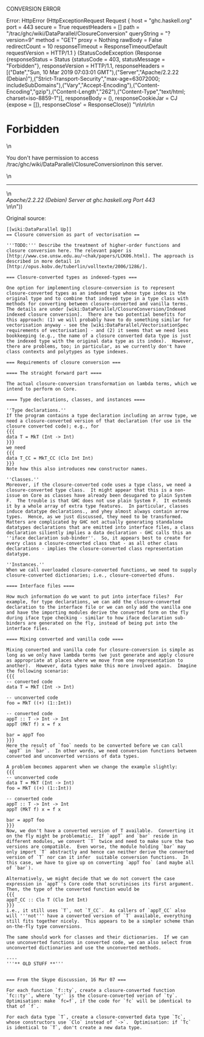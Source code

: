 CONVERSION ERROR

Error: HttpError (HttpExceptionRequest Request {
  host                 = "ghc.haskell.org"
  port                 = 443
  secure               = True
  requestHeaders       = []
  path                 = "/trac/ghc/wiki/DataParallel/ClosureConversion"
  queryString          = "?version=9"
  method               = "GET"
  proxy                = Nothing
  rawBody              = False
  redirectCount        = 10
  responseTimeout      = ResponseTimeoutDefault
  requestVersion       = HTTP/1.1
}
 (StatusCodeException (Response {responseStatus = Status {statusCode = 403, statusMessage = "Forbidden"}, responseVersion = HTTP/1.1, responseHeaders = [("Date","Sun, 10 Mar 2019 07:03:01 GMT"),("Server","Apache/2.2.22 (Debian)"),("Strict-Transport-Security","max-age=63072000; includeSubDomains"),("Vary","Accept-Encoding"),("Content-Encoding","gzip"),("Content-Length","262"),("Content-Type","text/html; charset=iso-8859-1")], responseBody = (), responseCookieJar = CJ {expose = []}, responseClose' = ResponseClose}) "<!DOCTYPE HTML PUBLIC \"-//IETF//DTD HTML 2.0//EN\">\n<html><head>\n<title>403 Forbidden</title>\n</head><body>\n<h1>Forbidden</h1>\n<p>You don't have permission to access /trac/ghc/wiki/DataParallel/ClosureConversion\non this server.</p>\n<hr>\n<address>Apache/2.2.22 (Debian) Server at ghc.haskell.org Port 443</address>\n</body></html>\n"))

Original source:

```trac
[[wiki:DataParallel Up]]
== Closure conversion as part of vectorisation ==

'''TODO:''' Describe the treatment of higher-order functions and closure conversion here. The relevant paper is [http://www.cse.unsw.edu.au/~chak/papers/LCK06.html]. The approach is described in more detail in [http://opus.kobv.de/tuberlin/volltexte/2006/1286/].

=== Closure-converted types as indexed-types ===

One option for implementing closure-conversion is to represent closure-converted types as an indexed type whose type index is the original type and to combine that indexed type in a type class with methods for converting between closure-converted and vanilla terms.  The details are under [wiki:DataParallel/ClosureConversion/Indexed indexed closure conversion].  There are two potential benefits for this approach: (1) we will probably have to do something similar for vectorisation anyway - see the [wiki:DataParallel/VectorisationSpec requirements of vectorisation] - and (2) it seems that we need less bookkeeping (e.g., the name of a closure converted data type is just the indexed type with the original data type as its index).  However, there are problems, too; in particular, as we currently don't have class contexts and polytypes as type indexes.

=== Requirements of closure conversion ===

==== The straight forward part ====

The actual closure-conversion transformation on lambda terms, which we intend to perform on Core.

==== Type declarations, classes, and instances ====

''Type declarations.''
If the program contains a type declaration including an arrow type, we need a closure-converted version of that declaration (for use in the closure converted code); e.g., for
{{{
data T = MkT (Int -> Int)
}}}
we need
{{{
data T_CC = MkT_CC (Clo Int Int)
}}}
Note how this also introduces new constructor names.

''Classes.''
Moreover, if the closure-converted code uses a type class, we need a closure-converted type class.  It might appear that this is a non-issue on Core as classes have already been desugared to plain System F.  The trouble is that GHC does not use plain System F.  It extends it by a whole array of extra type features.  In particular, classes induce datatype declarations., and yhey almost always contain arrow types.  Hence, as we just discussed, they need to be transformed.  Matters are complicated by GHC not actually generating standalone datatypes declarations that are emitted into interface files, a class declaration siliently implies a data declaration - GHC calls this an ''iface declaration sub-binder''.  So, it appears best to create for every class a closure-converted class that - as all other class declarations - implies the closure-converted class representation datatype.

''Instances.''
When we call overloaded closure-converted functions, we need to supply closure-converted dictionaries; i.e., closure-converted dfuns.  

==== Interface files ====

How much information do we want to put into interface files?  For example, for type declarations, we can add the closure-converted declaration to the interface file or we can only add the vanilla one and have the importing modules derive the converted form on the fly during iface type checking - similar to how iface declaration sub-binders are generated on the fly, instead of being put into the interface files.

==== Mixing converted and vanilla code ====

Mixing converted and vanilla code for closure-conversion is simple as long as we only have lambda terms (we just generate and apply closure as appropriate at places where we move from one representation to another).  However, data types make this more involved again.  Imagine the following scenario:
{{{
-- converted code
data T = MkT (Int -> Int)

-- unconverted code
foo = MkT ((+) (1::Int))

-- converted code
appT :: T -> Int -> Int
appT (MkT f) x = f x

bar = appT foo
}}}
Here the result of `foo` needs to be converted before we can call `appT` in `bar`.  In other words, we need conversion functions between converted and unconverted versions of data types.

A problem becomes apparent when we change the example slightly:
{{{
-- unconverted code
data T = MkT (Int -> Int)
foo = MkT ((+) (1::Int))

-- converted code
appT :: T -> Int -> Int
appT (MkT f) x = f x

bar = appT foo
}}}
Now, we don't have a converted version of T available.  Converting it on the fly might be problematic.  If `appT` and `bar` reside in different modules, we convert `T` twice and need to make sure the two versions are compatible.  Even worse, the module holding `bar` may only import `T` abstractly and hence can neither derive the converted version of `T` nor can it infer  suitable conversion functions.  In this case, we have to give up on converting `appT foo` (and maybe all of `bar`).

Alternatively, we might decide that we do not convert the case expression in `appT`'s Core code that scrutinises its first argument.  Then, the type of the converted function would be
{{{
appT_CC :: Clo T (Clo Int Int)
}}}
i.e., it still uses `T`, not `T_CC`.  As callers of `appT_CC` also will '''not''' have a converted version of `T` available, everything still fits together nicely.  This appears to be a simpler scheme than on-the-fly type conversions.

The same should work for classes and their dictionaries.  If we can use unconverted functions in converted code, we can also select from unconverted dictionaries and use the unconverted methods.

----
'''** OLD STUFF **'''


=== From the Skype discussion, 16 Mar 07 ===

For each function `f::ty`, create a closure-converted function `fc::ty'`, where `ty'` is the closure-converted verion of `ty`.
Optimisation: make `fc=f`, if the code for `fc` will be identical to that of `f`.  

For each data type `T`, create a closure-converted data type `Tc`, whose constructors use `Clo` instead of `->`.  Optimisation: if `Tc` is identical to `T`, don't create a new data type.
```
